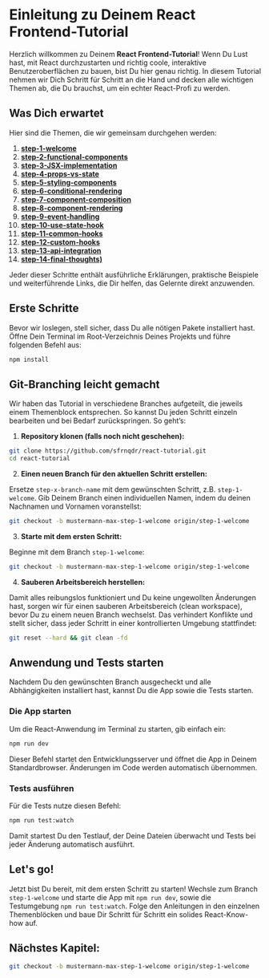 # Einleitung zu Deinem React Frontend-Tutorial

Herzlich willkommen zu Deinem **React Frontend-Tutorial**! Wenn Du Lust hast, mit React durchzustarten und richtig coole, interaktive Benutzeroberflächen zu bauen, bist Du hier genau richtig. In diesem Tutorial nehmen wir Dich Schritt für Schritt an die Hand und decken alle wichtigen Themen ab, die Du brauchst, um ein echter React-Profi zu werden.

## Was Dich erwartet

Hier sind die Themen, die wir gemeinsam durchgehen werden:

1. **[step-1-welcome](https://github.com/sfrnqdr/react-tutorial)**
2. **[step-2-functional-components](https://github.com/sfrnqdr/react-tutorial/tree/step-2-functional-components)**
3. **[step-3-JSX-implementation](https://github.com/sfrnqdr/react-tutorial/tree/step-3-jsx-implementation)**
4. **[step-4-props-vs-state](https://github.com/sfrnqdr/react-tutorial/tree/step-4-props-vs-state)**
5. **[step-5-styling-components](https://github.com/sfrnqdr/react-tutorial/tree/step-5-styling-components)**
6. **[step-6-conditional-rendering](https://github.com/sfrnqdr/react-tutorial/tree/step-6-conditional-rendering)**
7. **[step-7-component-composition](https://github.com/sfrnqdr/react-tutorial/tree/step-7-component-composition)**
8. **[step-8-component-rendering](https://github.com/sfrnqdr/react-tutorial/tree/step-8-component-rendering)**
9. **[step-9-event-handling](https://github.com/sfrnqdr/react-tutorial/tree/step-9-event-handling)**
10. **[step-10-use-state-hook](https://github.com/sfrnqdr/react-tutorial/tree/step-10-use-state-hook)**
11. **[step-11-common-hooks](https://github.com/sfrnqdr/react-tutorial/tree/step-11-common-hooks)**
12. **[step-12-custom-hooks](https://github.com/sfrnqdr/react-tutorial/tree/step-12-custom-hooks)**
13. **[step-13-api-integration](https://github.com/sfrnqdr/react-tutorial/tree/step-13-api-integration)**
14. **[step-14-final-thoughts)](#)**

Jeder dieser Schritte enthält ausführliche Erklärungen, praktische Beispiele und weiterführende Links, die Dir helfen, das Gelernte direkt anzuwenden.

## Erste Schritte

Bevor wir loslegen, stell sicher, dass Du alle nötigen Pakete installiert hast. Öffne Dein Terminal im Root-Verzeichnis Deines Projekts und führe folgenden Befehl aus:

```bash
npm install
```

## Git-Branching leicht gemacht

Wir haben das Tutorial in verschiedene Branches aufgeteilt, die jeweils einem Themenblock entsprechen. So kannst Du jeden Schritt einzeln bearbeiten und bei Bedarf zurückspringen. So geht’s:

1. **Repository klonen (falls noch nicht geschehen):**

```bash
git clone https://github.com/sfrnqdr/react-tutorial.git
cd react-tutorial
```

2. **Einen neuen Branch für den aktuellen Schritt erstellen:**

Ersetze `step-x-branch-name` mit dem gewünschten Schritt, z.B. `step-1-welcome`. Gib Deinem Branch einen individuellen Namen, indem du deinen Nachnamen und Vornamen voranstellst:

```bash
git checkout -b mustermann-max-step-1-welcome origin/step-1-welcome
```

3. **Starte mit dem ersten Schritt:**

Beginne mit dem Branch `step-1-welcome`:

```bash
git checkout -b mustermann-max-step-1-welcome origin/step-1-welcome
```

4. **Sauberen Arbeitsbereich herstellen:**

Damit alles reibungslos funktioniert und Du keine ungewollten Änderungen hast, sorgen wir für einen sauberen Arbeitsbereich (clean workspace), bevor Du zu einem neuen Branch wechselst. Das verhindert Konflikte und stellt sicher, dass jeder Schritt in einer kontrollierten Umgebung stattfindet:

```bash
git reset --hard && git clean -fd
```

## Anwendung und Tests starten

Nachdem Du den gewünschten Branch ausgecheckt und alle Abhängigkeiten installiert hast, kannst Du die App sowie die Tests starten.

### Die App starten

Um die React-Anwendung im Terminal zu starten, gib einfach ein:

```bash
npm run dev
```

Dieser Befehl startet den Entwicklungsserver und öffnet die App in Deinem Standardbrowser. Änderungen im Code werden automatisch übernommen. 
### Tests ausführen

Für die Tests nutze diesen Befehl:

  ```bash
npm run test:watch
```

Damit startest Du den Testlauf, der Deine Dateien überwacht und Tests bei jeder Änderung automatisch ausführt.

## Let's go!

Jetzt bist Du bereit, mit dem ersten Schritt zu starten! Wechsle zum Branch `step-1-welcome` und starte die App mit `npm run dev`, sowie die Testumgebung  `npm run test:watch`. Folge den Anleitungen in den einzelnen Themenblöcken und baue Dir Schritt für Schritt ein solides React-Know-how auf.

## Nächstes Kapitel:

```bash
git checkout -b mustermann-max-step-1-welcome origin/step-1-welcome
```

